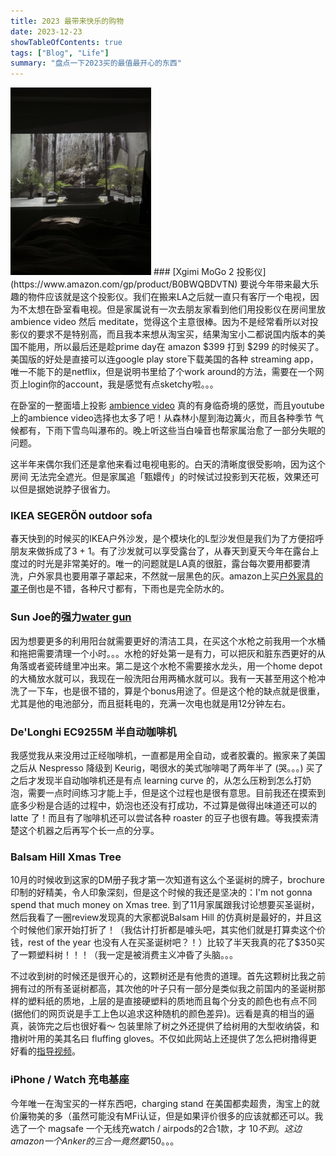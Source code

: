 ```yaml
---
title: 2023 最带来快乐的购物
date: 2023-12-23
showTableOfContents: true 
tags: ["Blog", "Life"]
summary: "盘点一下2023买的最值最开心的东西"
---
```


<img src="/images/projector.jpg" alt="投影ambience video在卧室墙上的效果，虽然有个插头但是大多数时候是看不太到的" height="300">
### [Xgimi MoGo 2 投影仪](https://www.amazon.com/gp/product/B0BWQBDVTN)
要说今年带来最大乐趣的物件应该就是这个投影仪。我们在搬来LA之后就一直只有客厅一个电视，因为不太想在卧室看电视。但是家属说有一次去朋友家看到他们用投影仪在房间里放 ambience video 然后 meditate，觉得这个主意很棒。因为不是经常看所以对投影仪的要求不是特别高，而且我本来想从淘宝买，结果淘宝小二都说国内版本的美国不能用，所以最后还是趁prime day在 amazon $399 打到 $299 的时候买了。美国版的好处是直接可以连google play store下载美国的各种 streaming app，唯一不能下的是netflix，但是说明书里给了个work around的方法，需要在一个网页上login你的account，我是感觉有点sketchy啦。。。

在卧室的一整面墙上投影 [ambience video](https://www.youtube.com/watch?v=cfcgFEfZwVs&t=32s&pp=ygUZYW1iaWVuY2UgdmlkZW8gd2F0ZXIgZmFsbA%3D%3D) 真的有身临奇境的感觉，而且youtube上的ambience video选择也太多了吧！从森林小屋到海边篝火，而且各种季节 气候都有，下雨下雪鸟叫瀑布的。晚上听这些当白噪音也帮家属治愈了一部分失眠的问题。

这半年来偶尔我们还是拿他来看过电视电影的。白天的清晰度很受影响，因为这个房间 无法完全遮光。但是家属追「甄嬛传」的时候试过投影到天花板，效果还可以但是据她说脖子很省力。 

### IKEA SEGERÖN outdoor sofa
春天快到的时候买的IKEA户外沙发，是个模块化的L型沙发但是我们为了方便招呼朋友来做拆成了3 + 1。有了沙发就可以享受露台了，从春天到夏天今年在露台上度过的时光是非常美好的。唯一的问题就是LA真的很脏，露台每次要用都要清洗，户外家具也要用罩子罩起来，不然就一层黑色的灰。amazon上买[户外家具的罩子](https://www.amazon.com/gp/product/B09XGT5H9H?th=1)倒也是不错，各种尺寸都有，下雨也是完全防水的。

### Sun Joe的强力[water gun](https://www.amazon.com/gp/product/B0B784RHX4?th=1)
因为想要更多的利用阳台就需要更好的清洁工具，在买这个水枪之前我用一个水桶和拖把需要清理一个小时。。。水枪的好处第一是有力，可以把灰和脏东西更好的从角落或者瓷砖缝里冲出来。第二是这个水枪不需要接水龙头，用一个home depot的大桶放水就可以，我现在一般洗阳台用两桶水就可以。我有一天甚至用这个枪冲洗了一下车，也是很不错的，算是个bonus用途了。但是这个枪的缺点就是很重，尤其是他的电池部分，而且挺耗电的，充满一次电也就是用12分钟左右。

### De'Longhi EC9255M 半自动咖啡机
我感觉我从来没用过正经咖啡机，一直都是用全自动，或者胶囊的。搬家来了美国之后从 Nespresso 降级到 Keurig，喝很水的美式咖啡喝了两年半了 (哭。。。) 买了之后才发现半自动咖啡机还是有点 learning curve 的，从怎么压粉到怎么打奶泡，需要一点时间练习才能上手，但是这个过程也是很有意思。目前我还在摸索到底多少粉是合适的过程中，奶泡也还没有打成功，不过算是做得出味道还可以的 latte 了！而且有了咖啡机还可以尝试各种 roaster 的豆子也很有趣。等我摸索清楚这个机器之后再写个长一点的分享。

### Balsam Hill Xmas Tree
10月的时候收到这家的DM册子我才第一次知道有这么个圣诞树的牌子，brochure 印制的好精美，令人印象深刻，但是这个时候的我还是坚决的：I'm not gonna spend that much money on Xmas tree. 到了11月家属跟我讨论想要买圣诞树，然后我看了一圈review发现真的大家都说Balsam Hill 的仿真树是最好的，并且这个时候他们家开始打折了！（我估计打折都是噱头吧，其实他们就是打算卖这个价钱，rest of the year 也没有人在买圣诞树吧？！）比较了半天我真的花了$350买了一颗塑料树！！！（我一定是被消费主义冲昏了头脑。。。

不过收到树的时候还是很开心的，这颗树还是有他贵的道理。首先这颗树比我之前拥有过的所有圣诞树都高，其次他的叶子只有一部分是类似我之前国内的圣诞树那样的塑料纸的质地，上层的是直接硬塑料的质地而且每个分支的颜色也有点不同 (据他们的网页说是手工上色以追求这种随机的颜色差异)。远看是真的相当的逼真，装饰完之后也很好看～ 包装里除了树之外还提供了给树用的大型收纳袋，和撸树叶用的美其名曰 fluffing gloves。不仅如此网站上还提供了怎么把树撸得更好看的[指导视频](https://www.balsamhill.com/inspiration/shaping-your-artificial-christmas-tree-instructions)。

### iPhone / Watch 充电基座
今年唯一在淘宝买的一样东西吧，charging stand 在美国都卖超贵，淘宝上的就价廉物美的多（虽然可能没有MFi认证，但是如果评价很多的应该就都还可以。我选了一个 magsafe 一个无线充watch / airpods的2合1款，才 $10 不到。这边amazon一个Anker的三合一竟然要$150。。。